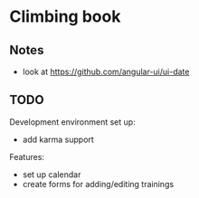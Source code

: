 Climbing book
=============


Notes
-----

* look at https://github.com/angular-ui/ui-date


TODO
-----

Development environment set up:

* add karma support


Features:

* set up calendar
* create forms for adding/editing trainings
